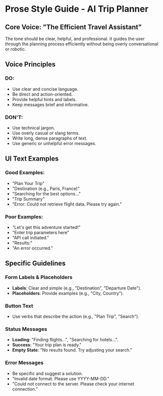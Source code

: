 # Prose Style Guide - AI Trip Planner

## Core Voice: "The Efficient Travel Assistant"

The tone should be clear, helpful, and professional. It guides the user through the planning process efficiently without being overly conversational or robotic.

## Voice Principles

### DO:
- Use clear and concise language.
- Be direct and action-oriented.
- Provide helpful hints and labels.
- Keep messages brief and informative.

### DON'T:
- Use technical jargon.
- Use overly casual or slang terms.
- Write long, dense paragraphs of text.
- Use generic or unhelpful error messages.

## UI Text Examples

### Good Examples:
- "Plan Your Trip"
- "Destination (e.g., Paris, France)"
- "Searching for the best options..."
- "Trip Summary"
- "Error: Could not retrieve flight data. Please try again."

### Poor Examples:
- "Let's get this adventure started!"
- "Enter trip parameters here"
- "API call initiated."
- "Results:"
- "An error occurred."

## Specific Guidelines

### Form Labels & Placeholders
- **Labels**: Clear and simple (e.g., "Destination", "Departure Date").
- **Placeholders**: Provide examples (e.g., "City, Country").

### Button Text
- Use verbs that describe the action (e.g., "Plan Trip", "Search").

### Status Messages
- **Loading**: "Finding flights...", "Searching for hotels...".
- **Success**: "Your trip plan is ready."
- **Empty State**: "No results found. Try adjusting your search."

### Error Messages
- Be specific and suggest a solution.
- "Invalid date format. Please use YYYY-MM-DD."
- "Could not connect to the server. Please check your internet connection."

